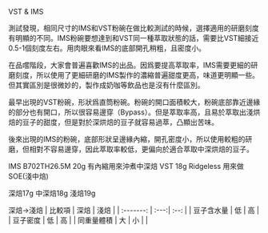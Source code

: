 VST & IMS 

測試發現，相同尺寸的IMS和VST粉碗在做比較測試的時候，選擇適用的研磨刻度有明顯的不同。IMS粉碗要想達到和VST同一種萃取狀態的話，需要比VST細接近0.5-1個刻度左右。用肉眼來看IMS的底部開孔稍粗，且密度小。

在品嚐階段，大家會普遍喜歡IMS的出品。因爲要提高萃取率，IMS需要更細的研磨刻度，所以使用了更細研磨的IMS製作的濃縮普遍甜度更高，味道更明顯一些。但其實區別是很微妙的，製作成奶咖等飲品也是沒有什麼區別。

最早出現的VST粉碗，形狀爲直筒粉碗。粉碗的開口面積較大，粉碗底部靠近邊緣的部分也有開口，所以很容易邊穿（Bypass）。但是萃取率高，且易於萃取出淺烘焙的豆子的甜度，但是對於深烘焙的豆子就容易過萃，凸顯出苦味。

後來出現的IMS的粉碗，底部形狀呈邊緣內縮，開孔密度小，所以使用較粗的研磨，但相對不容易邊穿，因此萃取率較低，更偏向於適合萃取中深烘焙的豆子。

IMS B702TH26.5M 20g
	有內縮用來沖煮中深焙
VST 18g Ridgeless
	用來做SOE(淺中焙)

深焙17g 中深焙18g 淺焙19g 

深焙->淺焙
| 比較項     | 深焙 | 淺焙 |
| :-------: | :---:| :--: |
| 豆子含水量 | 低   | 高   |
| 豆子密度   | 低   | 高   |
| 同重量體積 | 大   | 小   |
|
